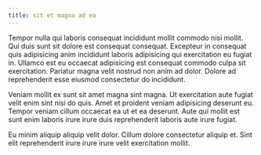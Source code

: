 ```yaml
---
title: sit et magna ad ea
---
```


Tempor nulla qui laboris consequat incididunt mollit commodo nisi mollit. Qui duis sunt sit dolore est consequat consequat. Excepteur in consequat quis adipisicing anim incididunt laboris adipisicing qui exercitation eu fugiat in. Ullamco est eu occaecat adipisicing est consequat commodo culpa sit exercitation. Pariatur magna velit nostrud non anim ad dolor. Dolore ad reprehenderit esse eiusmod consectetur do incididunt.

Veniam mollit ex sunt sit amet magna sint magna. Ut exercitation aute fugiat velit enim sint nisi do quis. Amet et proident veniam adipisicing deserunt eu. Tempor veniam cillum occaecat ea ut et ea deserunt. Aute qui mollit est sunt enim laboris irure irure duis reprehenderit laboris aute irure fugiat.

Eu minim aliquip aliquip velit dolor. Cillum dolore consectetur aliquip et. Sint elit reprehenderit irure irure irure velit exercitation mollit.